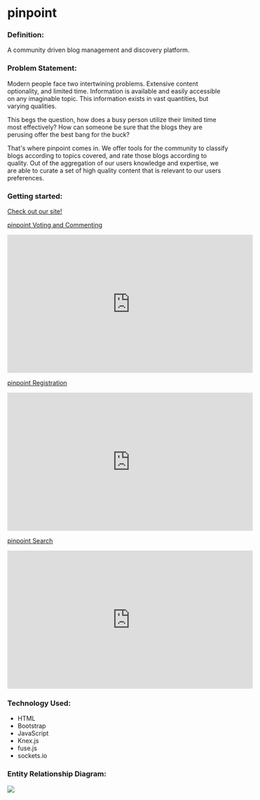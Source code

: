 # pinpoint


### Definition:
A community driven blog management and discovery platform.


### Problem Statement:
Modern people face two intertwining problems. Extensive content optionality, and limited time. Information is available and easily accessible on any imaginable topic. This information exists in vast quantities, but varying qualities.

This begs the question, how does a busy person utilize their limited time most effectively? How can someone be sure that the blogs they are perusing offer the best bang for the buck?

That's where pinpoint comes in. We offer tools for the community to classify blogs according to topics covered, and rate those blogs according to quality. Out of the aggregation of our users knowledge and expertise, we are able to curate a set of high quality content that is relevant to our users preferences.



### Getting started:
[Check out our site!](https://pinpointblogs.herokuapp.com/blogs)



[pinpoint Voting and Commenting](https://www.youtube.com/embed/mAcB3AQre6c)

<iframe width="560" height="315" src="https://www.youtube.com/embed/mAcB3AQre6c" frameborder="0" allowfullscreen></iframe>


[pinpoint Registration](https://www.youtube.com/embed/Zk5u7ppFR9Q)

<iframe width="560" height="315" src="https://www.youtube.com/embed/Zk5u7ppFR9Q" frameborder="0" allowfullscreen></iframe>


[pinpoint Search](https://www.youtube.com/embed/JjOyUKJOt_M)

<iframe width="560" height="315" src="https://www.youtube.com/embed/JjOyUKJOt_M" frameborder="0" allowfullscreen></iframe>

### Technology Used:
* HTML
* Bootstrap
* JavaScript
* Knex.js
* fuse.js
* sockets.io


### Entity Relationship Diagram:
![](public/images/pinpointERD.png)
